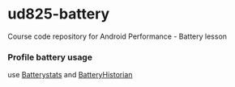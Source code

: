 ud825-battery
=============

Course code repository for Android Performance - Battery lesson

### Profile battery usage

use [Batterystats](https://developer.android.com/studio/profile/battery-historian) and [BatteryHistorian](https://github.com/google/battery-historian)
